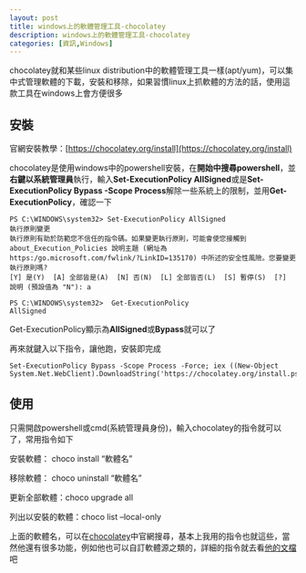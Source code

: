 ```yaml
---
layout: post
title: windows上的軟體管理工具-chocolatey
description: windows上的軟體管理工具-chocolatey
categories: [資訊,Windows]
---
```


chocolatey就和某些linux distribution中的軟體管理工具一樣(apt/yum)，可以集中式管理軟體的下載，安裝和移除，如果習慣linux上抓軟體的方法的話，使用這款工具在windows上會方便很多

<!--more-->

## 安裝

官網安裝教學：[https://chocolatey.org/install](https://chocolatey.org/install)

chocolatey是使用windows中的powershell安裝，在**開始中搜尋powershell**，並**右鍵以系統管理員**執行，輸入**Set-ExecutionPolicy AllSigned**或是**Set-ExecutionPolicy Bypass -Scope Process**解除一些系統上的限制，並用**Get-ExecutionPolicy**，確認一下

```
PS C:\WINDOWS\system32> Set-ExecutionPolicy AllSigned
執行原則變更
執行原則有助於防範您不信任的指令碼。如果變更執行原則，可能會使您接觸到 about_Execution_Policies 說明主題 (網址為
https:/go.microsoft.com/fwlink/?LinkID=135170) 中所述的安全性風險。您要變更執行原則嗎?
[Y] 是(Y)  [A] 全部皆是(A)  [N] 否(N)  [L] 全部皆否(L)  [S] 暫停(S)  [?] 說明 (預設值為 "N"): a

PS C:\WINDOWS\system32>  Get-ExecutionPolicy
AllSigned
```

Get-ExecutionPolicy顯示為**AllSigned**或**Bypass**就可以了

再來就鍵入以下指令，讓他跑，安裝即完成

```
Set-ExecutionPolicy Bypass -Scope Process -Force; iex ((New-Object System.Net.WebClient).DownloadString('https://chocolatey.org/install.ps1'))
```

## 使用

只需開啟powershell或cmd(系統管理員身份)，輸入chocolatey的指令就可以了，常用指令如下

安裝軟體： choco install “軟體名”

移除軟體： choco uninstall “軟體名”

更新全部軟體：choco upgrade all

列出以安裝的軟體：choco list –local-only

上面的軟體名，可以在[chocolatey](https://chocolatey.org/)中官網搜尋，基本上我用的指令也就這些，當然他還有很多功能，例如他也可以自訂軟體源之類的，詳細的指令就去看[他的文檔](https://chocolatey.org/docs#usage-commands)吧

